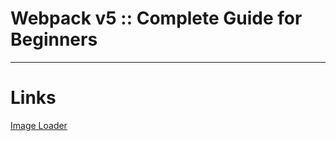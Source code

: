 # Webpack v5 :: Complete Guide for Beginners

---

# Links

[Image Loader](https://webpack.js.org/plugins/image-minimizer-webpack-plugin/#standalone-loader)
